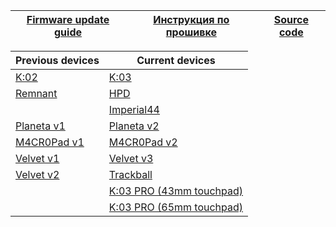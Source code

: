 | [Firmware update guide][01]  | [Инструкция по прошивке][02] | [Source code][03] |
| ---------------------------  | ---------------------------- | ----------------- |


| Previous devices    | Current devices                     |
| ------------------- | -------------------                 |
| [K:02][07]          | [K:03][05]                          |
| [Remnant][12]       | [HPD][04]                           |
|                     | [Imperial44][06]                    |
| [Planeta v1][08]    | [Planeta v2][09]                    |
| [M4CR0Pad v1][10]   | [M4CR0Pad v2][11]                   |      
| [Velvet v1][13]     | [Velvet v3][17]                     |     
| [Velvet v2][14]     | [Trackball][15]                     |
|                     | [K:03 PRO (43mm touchpad)][16]      |
|                     | [K:03 PRO (65mm touchpad)][18]      |


[01]: https://ergohaven.xyz/docs
[02]: https://ru.ergohaven.xyz/docs
[03]: https://github.com/ergohaven/vial-qmk/tree/vial/keyboards/ergohaven

[04]: https://github.com/ergohaven/vial-qmk/releases/download/3.7.10/3.7.10_hpd_v1.uf2                          
[05]: https://github.com/ergohaven/vial-qmk/releases/download/3.7.10/3.7.10_k03_v1.uf2          
[06]: https://github.com/ergohaven/vial-qmk/releases/download/3.7.10/3.7.10_imperial44_v1.uf2    
[07]: https://github.com/ergohaven/vial-qmk/releases/download/3.7.10/3.7.10_k02_v1.uf2
[08]: https://github.com/ergohaven/vial-qmk/releases/download/3.7.10/3.7.10_planeta_v1.uf2
[09]: https://github.com/ergohaven/vial-qmk/releases/download/3.7.10/3.7.10_planeta_v2.uf2
[10]: https://github.com/ergohaven/vial-qmk/releases/download/3.7.10/3.7.10_macropad_v1.uf2
[11]: https://github.com/ergohaven/vial-qmk/releases/download/3.7.10/3.7.10_macropad_v2.uf2
[12]: https://github.com/ergohaven/vial-qmk/releases/download/3.7.10/3.7.10_remnant_v1.uf2
[13]: https://github.com/ergohaven/vial-qmk/releases/download/3.7.10/3.7.10_velvet_v1.uf2
[14]: https://github.com/ergohaven/vial-qmk/releases/download/3.7.10/3.7.10_velvet_v2.uf2
[15]: https://github.com/ergohaven/vial-qmk/releases/download/3.7.10/3.7.10_trackball_v1.uf2
[16]: https://github.com/ergohaven/vial-qmk/releases/download/3.7.10/3.7.10_k03pro_43mm_v1.uf2 
[17]: https://github.com/ergohaven/vial-qmk/releases/download/3.7.10/3.7.10_velvet_v3.uf2
[18]: https://github.com/ergohaven/vial-qmk/releases/download/3.7.10/3.7.10_k03pro_65mm_v1.uf2 
